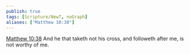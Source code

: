 ```yaml
---
publish: true
tags: [Scripture/NewT, noGraph]
aliases: ["Matthew 10:38"]
---
```

[Matthew 10:38](https://churchofjesuschrist.org/study/scriptures/nt/matt/10?lang=eng&id=p38#p38) And he that taketh not his cross, and followeth after me, is not worthy of me.
